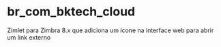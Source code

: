 # br_com_bktech_cloud
Zimlet para Zimbra 8.x que adiciona um ícone na interface web para abrir um link externo

